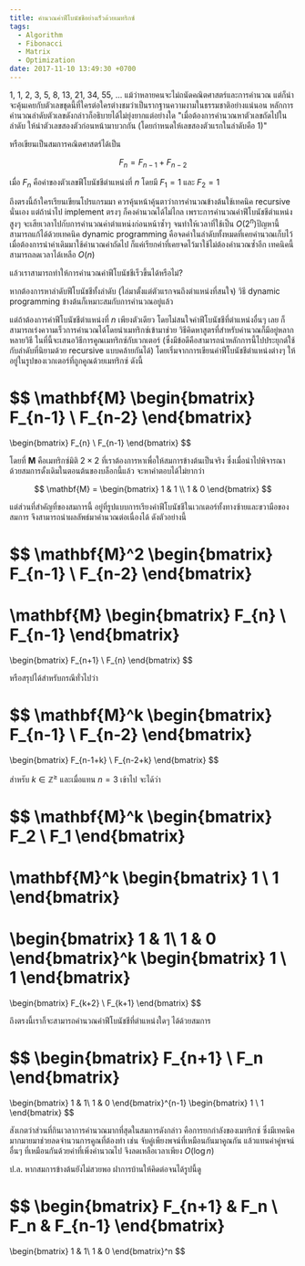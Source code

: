 ```yaml
---
title: คำนวณค่าฟีโบนัชชีอย่างเร็วด้วยเมทริกซ์
tags:
  - Algorithm
  - Fibonacci
  - Matrix
  - Optimization
date: 2017-11-10 13:49:30 +0700
---
```


1, 1, 2, 3, 5, 8, 13, 21, 34, 55, ... แม้ว่าหลายคนจะไม่ถนัดคณิตศาสตร์และการคำนวณ แต่ก็น่าจะคุ้นเคยกับตัวเลขชุดนี้ที่ใครต่อใครต่างชมว่าเป็นรากฐานความงามในธรรมชาติอย่างแน่นอน หลักการคำนวณลำดับตัวเลขดังกล่าวก็อธิบายได้ไม่ยุ่งยากแต่อย่างใด "เมื่อต้องการคำนวณหาตัวเลขถัดไปในลำดับ ให้นำตัวเลขสองตัวก่อนหน้ามาบวกกัน (โดยกำหนดให้เลขสองตัวแรกในลำดับคือ 1)"

หรือเขียนเป็นสมการคณิตศาสตร์ได้เป็น

$$
F_n = F_{n-1} + F_{n-2}
$$

เมื่อ $F_n$ คือค่าของตัวเลขฟีโบนัชชีตำแหน่งที่ $n$ โดยมี $F_1=1$ และ $F_2=1$

ถึงตรงนี้ถ้าใครเรียนเขียนโปรแกรมมา ควรคุ้นหน้าคุ้นตาว่าการคำนวณข้างต้นใช้เทคนิค recursive นั่นเอง แต่ถ้านำไป implement ตรงๆ ก็คงคำนวณได้ไม่ไกล เพราะการคำนวณค่าฟีโบนัชชีตำแหน่งสูงๆ จะเสียเวลาไปกับการคำนวณค่าตำแหน่งก่อนหน้าซ้ำๆ จนทำให้เวลาที่ใช้เป็น $O(2^n)​$ ปัญหานี้สามารถแก้ได้ด้วยเทคนิค dynamic programming คือจดค่าในลำดับทั้งหมดที่เคยคำนวณเก็บไว้ เมื่อต้องการนำค่าเดิมมาใช้คำนวณค่าถัดไป ก็แค่เรียกค่าที่เคยจดไว้มาใช้ไม่ต้องคำนวณซ้ำอีก เทคนิคนี้สามารถลดเวลาได้เหลือ $O(n)​$

แล้วเราสามารถทำให้การคำนวณค่าฟีโบนัชชีเร็วขึ้นได้หรือไม่?

หากต้องการหาลำดับฟีโบนัชชีทั้งลำดับ (ไล่มาตั้งแต่ตัวแรกจนถึงตำแหน่งที่สนใจ) วิธี dynamic programming ข้างต้นก็เหมาะสมกับการคำนวณอยู่แล้ว

แต่ถ้าต้องการค่าฟีโบนัชชีตำแหน่งที่ $n$ เพียงตัวเดียว โดยไม่สนใจค่าฟีโบนัชชีที่ตำแหน่งอื่นๆ เลย ก็สามารถเร่งความเร็วการคำนวณได้โดยนำเมทริกซ์เข้ามาช่วย วิธีคิดหาสูตรที่สำหรับคำนวณก็มีอยู่หลากหลายวิธี ในที่นี้จะเสนอวิธีการคูณเมทริกซ์กับเวกเตอร์ (ซึ่งมีข้อดีคือสามารถนำหลักการนี้ไปประยุกต์ใช้กับลำดับที่นิยามด้วย recursive แบบคล้ายกันได้) โดยเริ่มจากการเขียนค่าฟีโบนัชชีตำแหน่งต่างๆ ให้อยู่ในรูปของเวกเตอร์ที่ถูกคูณด้วยเมทริกซ์ ดังนี้

$$
\mathbf{M}
\begin{bmatrix}
F_{n-1} \\
F_{n-2}
\end{bmatrix}
=
\begin{bmatrix}
F_{n} \\
F_{n-1}
\end{bmatrix}
$$

โดยที่ $\mathbf{M}$ คือเมทริกซ์มิติ $2\times2$ ที่เราต้องการหาเพื่อให้สมการข้างต้นเป็นจริง ซึ่งเมื่อนำไปพิจารณาด้วยสมการดั้งเดิมในตอนต้นของบล็อกนี้แล้ว จะหาคำตอบได้ไม่ยากว่า

$$
\mathbf{M} =
\begin{bmatrix}
1 & 1 \\
1 & 0
\end{bmatrix}
$$

แต่ส่วนที่สำคัญที่ของสมการนี้ อยู่ที่รูปแบบการเรียงค่าฟีโบนัชชีในเวกเตอร์ทั้งทางซ้ายและขวามือของสมการ จึงสามารถนำผลลัพธ์มาคำนวณต่อเนื่องได้ ดังตัวอย่างนี้

$$
\mathbf{M}^2
\begin{bmatrix}
F_{n-1} \\
F_{n-2}
\end{bmatrix}
=
\mathbf{M}
\begin{bmatrix}
F_{n} \\
F_{n-1}
\end{bmatrix}
=
\begin{bmatrix}
F_{n+1} \\
F_{n}
\end{bmatrix}
$$

หรือสรุปได้สำหรับกรณีทั่วไปว่า

$$
\mathbf{M}^k
\begin{bmatrix}
F_{n-1} \\
F_{n-2}
\end{bmatrix}
=
\begin{bmatrix}
F_{n-1+k} \\
F_{n-2+k}
\end{bmatrix}
$$

สำหรับ $k\in\mathbb{Z}^\ge$ และเมื่อแทน $n=3$ เข้าไป จะได้ว่า

$$
\mathbf{M}^k
\begin{bmatrix}
F_2 \\
F_1
\end{bmatrix}
=
\mathbf{M}^k
\begin{bmatrix}
1 \\
1
\end{bmatrix}
=
\begin{bmatrix}
1 & 1\\
1 & 0
\end{bmatrix}^k
\begin{bmatrix}
1 \\
1
\end{bmatrix}
=
\begin{bmatrix}
F_{k+2} \\
F_{k+1}
\end{bmatrix}
$$

ถึงตรงนี้เราก็จะสามารถคำนวณค่าฟีโบนัชชีที่ตำแหน่งใดๆ ได้ด้วยสมการ

$$
\begin{bmatrix}
F_{n+1} \\
F_n
\end{bmatrix}
=
\begin{bmatrix}
1 & 1\\
1 & 0
\end{bmatrix}^{n-1}
\begin{bmatrix}
1 \\
1
\end{bmatrix}
$$

สังเกตว่าส่วนที่กินเวลาการคำนวณมากที่สุดในสมการดังกล่าว คือการยกกำลังของเมทริกซ์ ซึ่งมีเทคนิคมากมายมาช่วยลดจำนวนการคูณที่ต้องทำ เช่น จับคู่เพียงพจน์ที่เหมือนกันมาคูณกัน แล้วแทนค่าคู่พจน์อื่นๆ ที่เหมือนกันด้วยค่าที่เพิ่งคำนวณไป จึงลดเหลือเวลาเพียง $O(\log n)$

ป.ล. หากสมการข้างต้นยังไม่สวยพอ ฝาการบ้านให้คิดต่อจนได้รูปนี้ดู

$$
\begin{bmatrix}
F_{n+1} & F_n \\
F_n & F_{n-1}
\end{bmatrix}
=
\begin{bmatrix}
1 & 1\\
1 & 0
\end{bmatrix}^n
$$